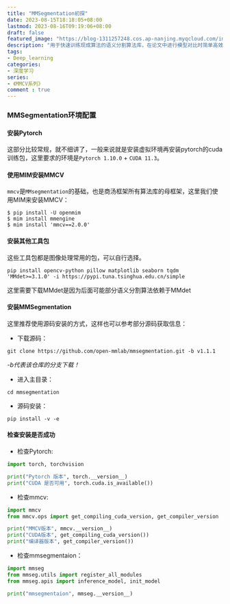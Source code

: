 ```yaml
---
title: "MMSegmentation初探"
date: 2023-08-15T18:18:05+08:00
lastmod: 2023-08-16T09:19:06+08:00
draft: false
featured_image: "https://blog-1311257248.cos.ap-nanjing.myqcloud.com/imgs/mmcv/mmseg_title.jpg"
description: "用于快速训练现成算法的语义分割算法库，在论文中进行模型对比时简单高效。"
tags:
- Deep_learning
categories:
- 深度学习
series:
- 《MMCV系列》
comment : true
---
```


### MMSegmentation环境配置

#### 安装Pytorch

这部分比较常规，就不细讲了，一般来说就是安装虚拟环境再安装pytorch的cuda训练包，这里要求的环境是`Pytorch 1.10.0` + `CUDA 11.3`。

#### 使用MIM安装MMCV

`mmcv`是`MMsegmentation`的基础，也是商汤框架所有算法库的母框架，这里我们使用MIM来安装MMCV：
```shell
$ pip install -U openmim
$ mim install mmengine
$ mim install 'mmcv==2.0.0' 
```

#### 安装其他工具包

这些工具包都是图像处理常用的包，可以自行选择。

```shell
pip install opencv-python pillow matplotlib seaborn tqdm 'MMdet>=3.1.0' -i https://pypi.tuna.tsinghua.edu.cn/simple
```

这里需要下载MMdet是因为后面可能部分语义分割算法依赖于MMdet

#### 安装MMSegmentation

这里推荐使用源码安装的方式，这样也可以参考部分源码获取信息：
* 下载源码：
```shell
git clone https://github.com/open-mmlab/mmsegmentation.git -b v1.1.1
```
*-b代表该仓库的分支下载！*

* 进入主目录：
```shell
cd mmsegmentation
```
* 源码安装：
```shell
pip install -v -e
```

#### 检查安装是否成功
* 检查Pytorch:
```python
import torch, torchvision

print("Pytorch 版本", torch.__version__)
print("CUDA 是否可用", torch.cuda.is_available())
```
* 检查mmcv:
```python
import mmcv
from mmcv.ops import get_compiling_cuda_version, get_compiler_version

print("MMCV版本", mmcv.__version__)
print("CUDA版本", get_compiling_cuda_version())
print("编译器版本", get_compiler_version())
```
* 检查mmsegmentaion：
```python
import mmseg
from mmseg.utils import register_all_modules
from mmseg.apis import inference_model, init_model

print("mmsegmentaion", mmseg.__version__)
```
